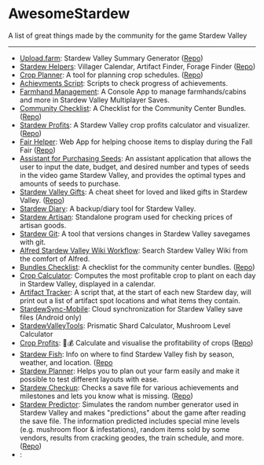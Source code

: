 # AwesomeStardew
A list of great things made by the community for the game Stardew Valley

---
- [Upload.farm](https://upload.farm/): Stardew Valley Summary Generator ([Repo](https://github.com/Sketchy502/SDV-Summary))
- [Stardew Helpers](https://stardew.djomp.co.uk/): Villager Calendar, Artifact Finder, Forage Finder ([Repo](https://github.com/rickselby/stardew-helpers))
- [Crop Planner](http://exnil.github.io/crop_planner/): A tool for planning crop schedules. ([Repo](https://github.com/exnil/crop_planner))
- [Achievments Script](https://github.com/skatje-myers/stardewscripts): Scripts to check progress of achievements.
- [Farmhand Management](https://github.com/tfitz237/stardew-mp-save-editor): A Console App to manage farmhands/cabins and more in Stardew Valley Multiplayer Saves.
- [Community Checklist](https://www.stardewcommunitychecklist.com/): A Checklist for the Community Center Bundles. ([Repo](https://github.com/kihashi/stardew_community_checklist))
- [Stardew Profits](https://thorinair.github.io/Stardew-Profits/): A Stardew Valley crop profits calculator and visualizer. ([Repo](https://github.com/Thorinair/Stardew-Profits))
- [Fair Helper](https://mouseypounds.github.io/stardew-fair-helper/): Web App for helping choose items to display during the Fall Fair ([Repo](https://github.com/MouseyPounds/stardew-fair-helper))
- [Assistant for Purchasing Seeds](https://github.com/AMTerp/stardew-valley-assistant): An assistant application that allows the user to input the date, budget, and desired number and types of seeds in the video game Stardew Valley, and provides the optimal types and amounts of seeds to purchase.
- [Stardew Valley Gifts](http://rudeysh.github.io/StardewValleyGifts): A cheat sheet for loved and liked gifts in Stardew Valley. ([Repo](https://github.com/RudeySH/StardewValleyGifts))
- [Stardew Diary](https://github.com/xrstf/stardew-diary): A backup/diary tool for Stardew Valley.
- [Stardew Artisan](https://github.com/LivJes/Stardew-Artisan): Standalone program used for checking prices of artisan goods.
- [Stardew Git](https://gitlab.com/metaa/stardew-git): A tool that versions changes in Stardew Valley savegames with git.
- [Alfred Stardew Valley Wiki Workflow](https://github.com/wesbaker/alfred-stardewvalleywiki): Search Stardew Valley Wiki from the comfort of Alfred.
- [Bundles Checklist](https://stardewvalleybundleschecklist.idv2.com/): A checklist for the community center bundles. ([Repo](https://github.com/charlee/stardewvalleybundleschecklist))
- [Crop Calculator](https://github.com/mschult2/StardewCropCalculator): Computes the most profitable crop to plant on each day in Stardew Valley, displayed in a calendar.
- [Artifact Tracker](https://github.com/busisd/StardewArtifactTracker): A script that, at the start of each new Stardew day, will print out a list of artifact spot locations and what items they contain.
- [StardewSync-Mobile](https://github.com/r-best/StardewSync-Mobile): Cloud synchronization for Stardew Valley save files (Android only)
- [StardewValleyTools](https://github.com/mirhagk/StardewValleyTools): Prismatic Shard Calculator, Mushroom Level Calculator
- [Crop Profits](https://polarstoat.github.io/stardew-crop-profits/): 🌿💰 Calculate and visualise the profitability of crops ([Repo](https://github.com/polarstoat/stardew-crop-profits))
- [Stardew Fish](https://righteous-cause.glitch.me/): Info on where to find Stardew Valley fish by season, weather, and location. ([Repo]((https://github.com/clottman/stardewValleyFish))
- [Stardew Planner](https://stardew.info): Helps you to plan out your farm easily and make it possible to test different layouts with ease.
- [Stardew Checkup](https://mouseypounds.github.io/stardew-checkup/): Checks a save file for various achievements and milestones and lets you know what is missing. ([Repo](https://github.com/MouseyPounds/stardew-checkup))
- [Stardew Predictor](https://mouseypounds.github.io/stardew-predictor/): Simulates the random number generator used in Stardew Valley and makes "predictions" about the game after reading the save file. The information predicted includes special mine levels (e.g. mushroom floor & infestations), random items sold by some vendors, results from cracking geodes, the train schedule, and more. ([Repo](https://github.com/MouseyPounds/stardew-predictor))
- [](): 
